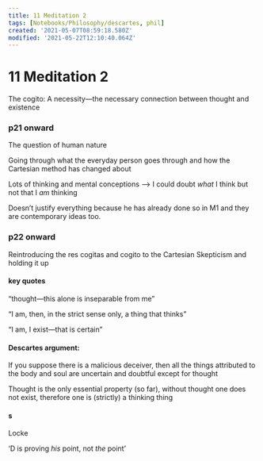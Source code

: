 ```yaml
---
title: 11 Meditation 2
tags: [Notebooks/Philosophy/descartes, phil]
created: '2021-05-07T08:59:18.580Z'
modified: '2021-05-22T12:10:40.064Z'
---
```


# 11 Meditation 2

The cogito: A necessity—the necessary connection between thought and existence

### p21 onward

The question of human nature

Going through what the everyday person goes through and how the Cartesian method has changed about 

Lots of thinking and mental conceptions –> I could doubt *what* I think but not that I *am* thinking

Doesn’t justify everything because he has already done so in M1 and they are contemporary ideas too.



### p22 onward

Reintroducing the res cogitas and cogito to the Cartesian Skepticism and holding it up



#### key quotes

“thought—this alone is inseparable from me”

“I am, then, in the strict sense only, a thing that thinks”

“I am, I exist—that is certain”

#### Descartes argument:

If you suppose there is a malicious deceiver, then all the things attributed to the body and soul are uncertain and doubtful except for thought

Thought is the only essential property (so far), without thought one does not exist, therefore one is (strictly) a thinking thing

#### s

Locke







‘D is proving *his* point, not *the* point’

